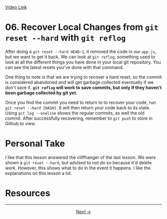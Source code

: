 [Video Link](https://egghead.io/lessons/git-recover-local-changes-from-git-reset-hard-with-git-reflog)

# 06. Recover Local Changes from `git reset --hard` with `git reflog`

After doing a `git reset --hard HEAD~1`, it removed the code in our `app.js`, but we want to get it back. We can look at `git reflog`, something used to look at all the different things you have done in your local git repository. You can see the latest resets you've done with that command.

One thing to note is that we are trying to recover a hard reset, so the commit is considered abandoned and will get garbage collected eventually if we don't save it. **`git reflog` will work to save commits, but only if they haven't been garbage collected by git yet.**

Once you find the commit you need to return to to recover your code, run `git reset --hard {HASH}`. It will then return your code back to its state. Using `git log --oneline` shows the regular commits, as well the old commit. After successfully recovering, remember to `git push` to store in Github to view.

# Personal Take

I like that this lesson answered the cliffhanger of the last lesson. We were shown a `git reset --hard`, but advised to not do so because it'd delete work. However, this shows what to do in the event it happens. I like the explanations on this lesson a lot.

# Resources

---

<p align="center">  
<a href="https://github.com/caydenakins/fix-common-git-mistakes-course-notes/blob/master/07-undo-a-commit-that-has-already-been-pushed.md">Next -></a>  
</p>
